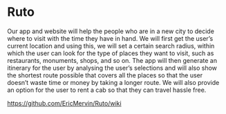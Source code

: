# Ruto
Our app and website will help the people who are in a new city to decide where to visit with the time they have in hand. We will first get the user’s current location and using this, we will set a certain search radius, within which the user can look for the type of places they want to visit, such as restaurants, monuments, shops, and so on. The app will then generate an itinerary for the user by analysing the user’s selections and will also show the shortest route possible that covers all the places so that the user doesn’t waste time or money by taking a longer route. We will also provide an option for the user to rent a cab so that they can travel hassle free.

https://github.com/EricMervin/Ruto/wiki
